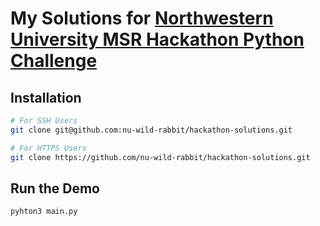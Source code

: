 # My Solutions for [Northwestern University MSR Hackathon Python Challenge](https://nu-msr.github.io/hackathon/python_challenge.html)

## Installation
```sh
# For SSH Users
git clone git@github.com:nu-wild-rabbit/hackathon-solutions.git

# For HTTPS Users
git clone https://github.com/nu-wild-rabbit/hackathon-solutions.git
```

## Run the Demo
```python
pyhton3 main.py
```